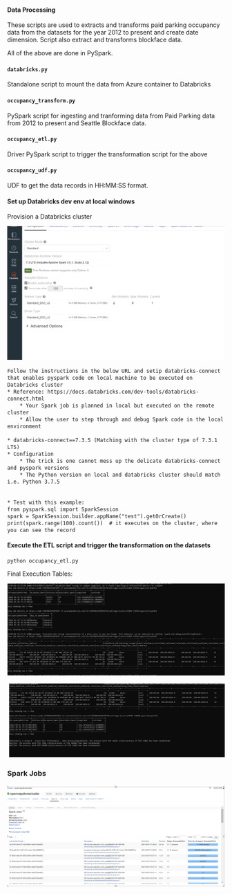 
#### Data Processing

These scripts are used to extracts and transforms paid parking occupancy data from the datasets for the year 2012 to present and create date dimension. Script also extract and transforms blockface data.

All of the above are done in PySpark. 

#### `databricks.py`
Standalone script to mount the data from Azure container to Databricks

#### `occupancy_transform.py`
PySpark script for ingesting and tranforming data from Paid Parking data from 2012 to present and Seattle Blockface data.

#### `occupancy_etl.py`
Driver PySpark script to trigger the transformation script for the above

#### `occupancy_udf.py` 
UDF to get the data records in HH:MM:SS format.



#### Set up Databricks dev env at local windows
Provision a Databricks cluster

![Alt text](Screenshot/Databricks_cluster.PNG?raw=true "DatabricksCluster")

```
Follow the instructions in the below URL and setip databricks-connect that enables pyspark code on local machine to be executed on Databricks cluster
* Reference: https://docs.databricks.com/dev-tools/databricks-connect.html
    * Your Spark job is planned in local but executed on the remote cluster
    * Allow the user to step through and debug Spark code in the local environment

* databricks-connect==7.3.5 (Matching with the cluster type of 7.3.1 LTS)
* Configuration
    * The trick is one cannot mess up the delicate databricks-connect and pyspark versions
    * The Python version on local and databricks cluster should match i.e. Python 3.7.5


* Test with this example:
from pyspark.sql import SparkSession
spark = SparkSession.builder.appName("test").getOrCreate()
print(spark.range(100).count())  # it executes on the cluster, where you can see the record

```



#### Execute the ETL script and trigger the transformation on the datasets

```
python occupancy_etl.py

```

Final Execution Tables:

![Alt text](Screenshot/DataframeTables.PNG?raw=true "DataFrameTables")


![Alt text](Screenshot/DataframeTables_1.PNG?raw=true "DataFrameTables")



### Spark Jobs 

![Alt text](Screenshot/spark_job_ui.PNG?raw=true "SparkJobUI")
